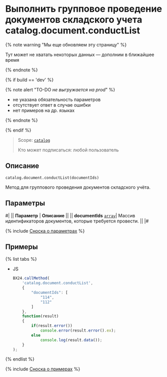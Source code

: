 # Выполнить групповое проведение документов складского учета catalog.document.conductList

{% note warning "Мы еще обновляем эту страницу" %}

Тут может не хватать некоторых данных — дополним в ближайшее время

{% endnote %}

{% if build == 'dev' %}

{% note alert "TO-DO _не выгружается на prod_" %}

- не указана обязательность параметров
- отсутствует ответ в случае ошибки
- нет примеров на др. языках
  
{% endnote %}

{% endif %}

> Scope: [`catalog`](../../scopes/permissions.md)
>
> Кто может подписаться: любой пользователь

## Описание

```http
catalog.document.conductList(documentIds)
```

Метод для группового проведения документов складского учёта.

## Параметры

#|
|| **Параметр** | **Описание** ||
|| **documentIds**
[`array`](../../data-types.md)| Массив идентификаторов документов, которые требуется провести. ||
|#

{% include [Сноска о параметрах](../../../_includes/required.md) %}

## Примеры

{% list tabs %}

- JS

    ```js
    BX24.callMethod(
        'catalog.document.conductList',
        {
            "documentIds": [
                "114",
                "112"
            ]
        },
        function(result)
        {
            if(result.error())
                console.error(result.error().ex);
            else
                console.log(result.data());
        }
    );
    ```

{% endlist %}

{% include [Сноска о примерах](../../../_includes/examples.md) %}